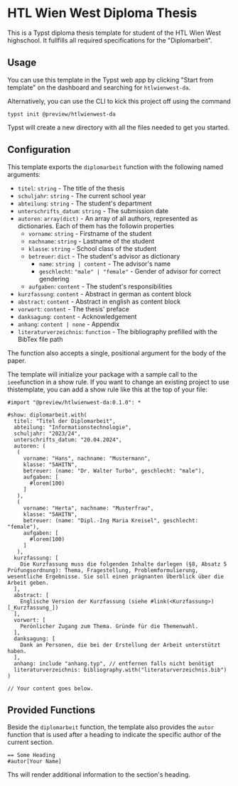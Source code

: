 # HTL Wien West Diploma Thesis

This is a Typst diploma thesis template for student of the HTL Wien West highschool. It fullfills all required specifications for the "Diplomarbeit".

## Usage
You can use this template in the Typst web app by clicking "Start from template" on the dashboard and searching for `htlwienwest-da`.

Alternatively, you can use the CLI to kick this project off using the command
```
typst init @preview/htlwienwest-da
```

Typst will create a new directory with all the files needed to get you started.

## Configuration
This template exports the `diplomarbeit` function with the following named arguments:

 - `titel`: `string` - The title of the thesis
 - `schuljahr`: `string` - The current school year
 - `abteilung`: `string` - The student's department
 - `unterschrifts_datum`: `string` - The submission date
 - `autoren`: `array(dict)` - An array of all authors, represented as dictionaries. Each of them has the followin properties
    - `vorname`: `string` - Firstname of the student
    - `nachname`: `string` - Lastname of the student
    - `klasse`: `string` - School class of the student
    - `betreuer`: `dict` - The student's advisor as dictionary
      - `name`: `string | content` - The advisor's name
      - `geschlecht`: `"male" | "female"` - Gender of advisor for correct gendering
    - `aufgaben`: `content` - The student's responsibilities
 - `kurzfassung`: `content` - Abstract in german as content block
 - `abstract`: `content` - Abstract in english as content block
 - `vorwort`: `content` - The thesis' preface
 - `danksagung`: `content` - Acknowledgement
 - `anhang`: `content | none` - Appendix
 - `literaturverzeichnis`: `function` - The bibliography prefilled with the BibTex file path

The function also accepts a single, positional argument for the body of the paper.

The template will initialize your package with a sample call to the `ieee`function in a show rule. If you want to change an existing project to use thistemplate, you can add a show rule like this at the top of your file:

```typ
#import "@preview/htlwienwest-da:0.1.0": *

#show: diplomarbeit.with(
  titel: "Titel der Diplomarbeit",
  abteilung: "Informationstechnologie",
  schuljahr: "2023/24",
  unterschrifts_datum: "20.04.2024",
  autoren: (
   (
     vorname: "Hans", nachname: "Mustermann",
     klasse: "5AHITN",
     betreuer: (name: "Dr. Walter Turbo", geschlecht: "male"),
     aufgaben: [
       #lorem(100)
     ]
   ),
   (
     vorname: "Herta", nachname: "Musterfrau",
     klasse: "5AHITN",
     betreuer: (name: "Dipl.-Ing Maria Kreisel", geschlecht: "female"),
     aufgaben: [
       #lorem(100)
     ]
   ),
  kurzfassung: [
    Die Kurzfassung muss die folgenden Inhalte darlegen (§8, Absatz 5 Prüfungsordnung): Thema, Fragestellung, Problemformulierung, wesentliche Ergebnisse. Sie soll einen prägnanten Überblick über die Arbeit geben.
  ],
  abstract: [
    Englische Version der Kurzfassung (siehe #link(<Kurzfassung>)[_Kurzfassung_])
  ],
  vorwort: [
    Perönlicher Zugang zum Thema. Gründe für die Themenwahl.
  ],
  danksagung: [
    Dank an Personen, die bei der Erstellung der Arbeit unterstützt haben.
  ],
  anhang: include "anhang.typ", // entfernen falls nicht benötigt
  literaturverzeichnis: bibliography.with("literaturverzeichnis.bib")
)

// Your content goes below.
```

## Provided Functions

Beside the `diplomarbeit` function, the template also provides the `autor` function that is used after a heading to indicate the specific author of the current section.

```
== Some Heading
#autor[Your Name]
```

Ths will render additional information to the section's heading.